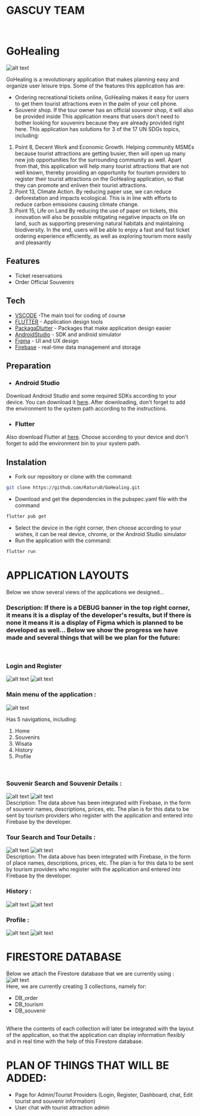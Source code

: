 # GASCUY TEAM
<br>

# GoHealing
![alt text](https://github.com/Raturu0/GoHealing/blob/main/assets/readme/icon.png?raw=true)

GoHealing is a revolutionary application that makes planning easy
and organize user leisure trips. Some of the features this application has are:
- Ordering recreational tickets online, GoHealing makes it easy for users to get them
tourist attractions even in the palm of your cell phone.
- Souvenir shop. If the tour owner has an official souvenir shop, it will also be provided inside
This application means that users don't need to bother looking for souvenirs because they are already provided
right here.
This application has solutions for 3 of the 17 UN SDGs topics, including:
1. Point 8, Decent Work and Economic Growth.
Helping community MSMEs because tourist attractions are getting busier, then
will open up many new job opportunities for the surrounding community as well. Apart from that, this application will help many tourist attractions that are not well known, thereby providing an opportunity for tourism providers to register their tourist attractions on the GoHealing application, so that they can promote and enliven their tourist attractions.
2. Point 13, Climate Action.
By reducing paper use, we can reduce deforestation and impacts
ecological. This is in line with efforts to reduce carbon emissions
causing climate change.
3. Point 15, Life on Land
By reducing the use of paper on tickets, this innovation will also be possible
mitigating negative impacts on life on land, such as supporting
preserving natural habitats and maintaining biodiversity.
In the end, users will be able to enjoy a fast and fast ticket ordering experience
efficiently, as well as exploring tourism more easily and pleasantly
## Features

- Ticket reservations
- Order Official Souvenirs
  
## Tech
- [VSCODE](https://www.figma.com/) -The main tool for coding of course
- [FLUTTER](flutter.io) - Application design tools
- [PackagaDlutter](pub.dev) - Packages that make application design easier
- [AndroidStudio](https://developer.android.com/studio) - SDK and android simulator
- [Figma](https://developer.android.com/studio) - UI and UX design
- [Firebase](https://firebase.google.com/) - real-time data management and storage

## Preparation
- ### Android Studio
Download Android Studio and some required SDKs according to your device. You can download it [here](https://developer.android.com/studio). After downloading, don't forget to add the environment to the system path according to the instructions.

- ### Flutter 
Also download Flutter at [here](https://docs.flutter.dev/get-started/install). Choose according to your device and don't forget to add the environment bin to your system path.

## Instalation
- Fork our repository or clone with the command:
```sh
git clone https://github.com/Raturu0/GoHealing.git
```
- Download and get the dependencies in the pubspec.yaml file with the command
```sh
flutter pub get
```
- Select the device in the right corner, then choose according to your wishes, it can be real device, chrome, or the Android Studio simulator
- Run the application with the command:
```sh
flutter run
```


# APPLICATION LAYOUTS
Below we show several views of the applications we designed...
<br>

### Description: If there is a DEBUG banner in the top right corner, it means it is a display of the developer's results, but if there is none it means it is a display of Figma which is planned to be developed as well... Below we show the progress we have made and several things that will be we plan for the future:
<br>

### Login and Register
![alt text](https://github.com/Raturu0/GoHealing/blob/main/assets/readme/login.jpg?raw=true)
![alt text](https://github.com/Raturu0/GoHealing/blob/main/assets/readme/register.jpg?raw=true)


### Main menu of the application :
![alt text](https://github.com/Raturu0/GoHealing/blob/main/assets/readme/beranda.jpg?raw=true)

Has 5 navigations, including:
1. Home <br>
2. Souvenirs <br>
3. Wisata <br>
4. History <br>
5. Profile
<br>

### Souvenir Search and Souvenir Details :
![alt text](https://github.com/Raturu0/GoHealing/blob/main/assets/readme/souvenir.jpg)
![alt text](https://github.com/Raturu0/GoHealing/blob/main/assets/readme/detailsouvenir.jpg)
<br>
Description: The data above has been integrated with Firebase, in the form of souvenir names, descriptions, prices, etc. The plan is for this data to be sent by tourism providers who register with the application and entered into Firebase by the developer.

### Tour Search and Tour Details :
![alt text](https://github.com/Raturu0/GoHealing/blob/main/assets/readme/wisata.jpg?raw=true)
![alt text](https://github.com/Raturu0/GoHealing/blob/main/assets/readme/detailwisata.jpg?raw=true)
<br>
Description: The data above has been integrated with Firebase, in the form of place names, descriptions, prices, etc. The plan is for this data to be sent by tourism providers who register with the application and entered into Firebase by the developer.

### History :
![alt text](https://github.com/Raturu0/GoHealing/blob/main/assets/readme/history.jpg?raw=true)
![alt text](https://github.com/Raturu0/GoHealing/blob/main/assets/readme/historynolog.jpg?raw=true)
<br>

### Profile :
![alt text](https://github.com/Raturu0/GoHealing/blob/main/assets/readme/profilenolog.jpg?raw=true)
![alt text](https://github.com/Raturu0/GoHealing/blob/main/assets/readme/profil.jpg?raw=true)
<br>

# FIRESTORE DATABASE 
Below we attach the Firestore database that we are currently using :
![alt text](https://github.com/Raturu0/GoHealing/blob/main/assets/readme/db.jpeg?raw=true)
<br>
Here, we are currently creating 3 collections, namely for:
- DB_order
- DB_tourism
- DB_souvenir
<br>
Where the contents of each collection will later be integrated with the layout of the application, so that the application can display information flexibly and in real time with the help of this Firestore database.

# PLAN OF THINGS THAT WILL BE ADDED:
- Page for Admin/Tourist Providers (Login, Register, Dashboard, chat, Edit tourist and souvenir information)
- User chat with tourist attraction admin


